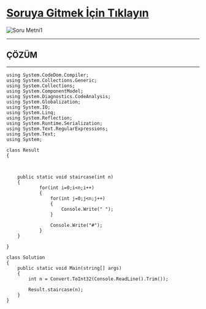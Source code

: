 # [Soruya Gitmek İçin Tıklayın](https://www.hackerrank.com/challenges/staircase/problem)

![Soru Metni1]()

---
## ÇÖZÜM
---

    using System.CodeDom.Compiler;
    using System.Collections.Generic;
    using System.Collections;
    using System.ComponentModel;
    using System.Diagnostics.CodeAnalysis;
    using System.Globalization;
    using System.IO;
    using System.Linq;
    using System.Reflection;
    using System.Runtime.Serialization;
    using System.Text.RegularExpressions;
    using System.Text;
    using System;
    
    class Result
    {
    
    
    
        public static void staircase(int n)
        {
                for(int i=0;i<n;i++)
                {
                    for(int j=0;j<n;j++)
                    {
                        Console.Write(" ");
                    }
                    
                    Console.Write("#");
                }
        }
    
    }
    
    class Solution
    {
        public static void Main(string[] args)
        {
            int n = Convert.ToInt32(Console.ReadLine().Trim());
    
            Result.staircase(n);
        }
    }
